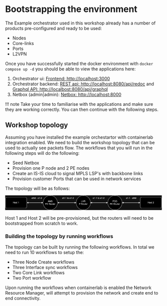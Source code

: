 # Bootstrapping the environment
The Example orchestrator used in this workshop already has a number of products pre-configured and ready to be used:

* Nodes
* Core-links
* Ports
* L2VPN

Once you have successfully started the docker environment with `docker compose up -d` you should be able to view the 
applications here:

1. Orchestrator ui: [Frontend: http://localhost:3000](http://localhost:3000)
2. Orchestrator backend: [REST api: http://localhost:8080/api/redoc](http://localhost:8080/api/redoc) and  
   [Graphql API: http://localbost:8080/api/graphql](http://localbost:8080/api/graphql)
3. Netbox (admin|admin): [Netbox: http://localhost:8000](http://localhost:8000)

!!! note
    Take your time to familiarise with the applications and make sure they are working correctly. You can then 
    continue with the following steps.

## Workshop topology
Assuming you have installed the example orchestartor with containerlab integration enabled. We need to build the 
workshop topology that can be used to actually see packets flow. The workflows that you will run in the following 
steps will do the following:
* Seed Netbox
* Provision one P node and 2 PE nodes
* Create an IS-IS cloud to signal MPLS LSP's with backbone links
* Provision customer Ports that can be used in network services

The topology will be as follows:

![Topology](../images/topology.drawio.png)

Host 1 and Host 2 will be pre-provisioned, but the routers will need to be bootstrapped from scratch to work.

### Building the topology by running workflows
The topology can be built by running the following workflows. In total we need to run 10 workflows to setup the:

* Three Node Create workflows
* Three Interface sync workflows
* Two Core Link workflows
* Two Port workflow

Upon running the workflows when containerlab is enabled the Network Resource Manager, will attempt to provision the 
network and create end to end connectivity.